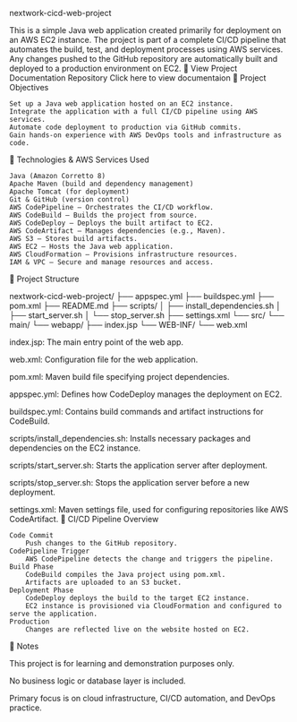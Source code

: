 nextwork-cicd-web-project

This is a simple Java web application created primarily for deployment on an AWS EC2 instance. The project is part of a complete CI/CD pipeline that automates the build, test, and deployment processes using AWS services. Any changes pushed to the GitHub repository are automatically built and deployed to a production environment on EC2.
📘 View Project Documentation Repository
Click here to view documentaion
🎯 Project Objectives

    Set up a Java web application hosted on an EC2 instance.
    Integrate the application with a full CI/CD pipeline using AWS services.
    Automate code deployment to production via GitHub commits.
    Gain hands-on experience with AWS DevOps tools and infrastructure as code.

🧰 Technologies & AWS Services Used

    Java (Amazon Corretto 8)
    Apache Maven (build and dependency management)
    Apache Tomcat (for deployment)
    Git & GitHub (version control)
    AWS CodePipeline – Orchestrates the CI/CD workflow.
    AWS CodeBuild – Builds the project from source.
    AWS CodeDeploy – Deploys the built artifact to EC2.
    AWS CodeArtifact – Manages dependencies (e.g., Maven).
    AWS S3 – Stores build artifacts.
    AWS EC2 – Hosts the Java web application.
    AWS CloudFormation – Provisions infrastructure resources.
    IAM & VPC – Secure and manage resources and access.

📁 Project Structure

nextwork-cicd-web-project/
├── appspec.yml
├── buildspec.yml
├── pom.xml
├── README.md
├── scripts/
│   ├── install_dependencies.sh
│   ├── start_server.sh
│   └── stop_server.sh
├── settings.xml
└── src/
    └── main/
        └── webapp/
            ├── index.jsp
            └── WEB-INF/
                └── web.xml

index.jsp: The main entry point of the web app.

web.xml: Configuration file for the web application.

pom.xml: Maven build file specifying project dependencies.

appspec.yml: Defines how CodeDeploy manages the deployment on EC2.

buildspec.yml: Contains build commands and artifact instructions for CodeBuild.

scripts/install_dependencies.sh: Installs necessary packages and dependencies on the EC2 instance.

scripts/start_server.sh: Starts the application server after deployment.

scripts/stop_server.sh: Stops the application server before a new deployment.

settings.xml: Maven settings file, used for configuring repositories like AWS CodeArtifact.
🚀 CI/CD Pipeline Overview

    Code Commit
        Push changes to the GitHub repository.
    CodePipeline Trigger
        AWS CodePipeline detects the change and triggers the pipeline.
    Build Phase
        CodeBuild compiles the Java project using pom.xml.
        Artifacts are uploaded to an S3 bucket.
    Deployment Phase
        CodeDeploy deploys the build to the target EC2 instance.
        EC2 instance is provisioned via CloudFormation and configured to serve the application.
    Production
        Changes are reflected live on the website hosted on EC2.

📌 Notes

This project is for learning and demonstration purposes only.

No business logic or database layer is included.

Primary focus is on cloud infrastructure, CI/CD automation, and DevOps practice.